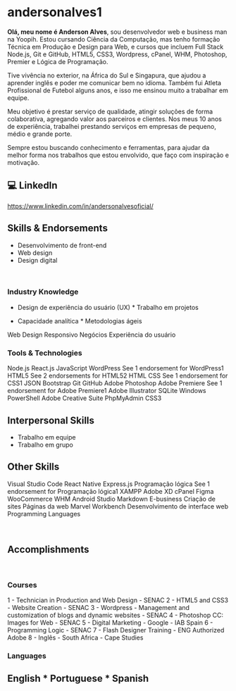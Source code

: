# andersonalves1
 
**Olá, meu nome é Anderson Alves**, sou desenvolvedor web e business man na Yoopih. Estou cursando Ciência da Computação, mas tenho formação Técnica em Produção e Design para Web, e cursos que incluem Full Stack Node.js, Git e GitHub, HTML5, CSS3, Wordpress, cPanel, WHM, Photoshop, Premier e Lógica de Programação. 

Tive vivência no exterior, na África do Sul e Singapura, que ajudou a aprender inglês e poder me comunicar bem no idioma. Também fui Atleta Profissional de Futebol alguns anos, e isso me ensinou muito a trabalhar em equipe. 

Meu objetivo é prestar serviço de qualidade, atingir soluções de forma colaborativa, agregando valor aos parceiros e clientes. Nos meus 10 anos de experiência, trabalhei prestando serviços em empresas de pequeno, médio e grande porte. 

Sempre estou buscando conhecimento e ferramentas, para ajudar da melhor forma nos trabalhos que estou envolvido, que faço com inspiração e motivação.


## **💻 LinkedIn**
https://www.linkedin.com/in/andersonalvesoficial/

## **Skills & Endorsements**
 
- Desenvolvimento de front-end
- Web design
- Design digital

&nbsp;

### **Industry Knowledge**
* Design de experiência do usuário (UX) * Trabalho em projetos

- Capacidade analítica * Metodologias ágeis

Web Design Responsivo
Negócios
Experiência do usuário

### **Tools & Technologies**
Node.js
React.js
JavaScript
WordPress
See 1 endorsement for WordPress1
HTML5
See 2 endorsements for HTML52
HTML
CSS
See 1 endorsement for CSS1
JSON
Bootstrap
Git
GitHub
Adobe Photoshop
Adobe Premiere
See 1 endorsement for Adobe Premiere1
Adobe Illustrator
SQLite
Windows PowerShell
Adobe Creative Suite
PhpMyAdmin
CSS3

## **Interpersonal Skills**
- Trabalho em equipe
- Trabalho em grupo

## **Other Skills**
Visual Studio Code
React Native
Express.js
Programação lógica
See 1 endorsement for Programação lógica1
XAMPP
Adobe XD
cPanel
Figma
WooCommerce
WHM
Android Studio
Markdown
E-business
Criação de sites
Páginas da web
Marvel
Workbench
Desenvolvimento de interface web
Programming Languages

&nbsp;

## **Accomplishments**

&nbsp;

### **Courses**
1 - Technician in Production and Web Design - SENAC 2 - HTML5 and CSS3 - Website Creation - SENAC 3 - Wordpress - Management and customization of blogs and dynamic websites - SENAC 4 - Photoshop CC: Images for Web - SENAC 5 - Digital Marketing - Google - IAB Spain 6 - Programming Logic - SENAC 7 - Flash Designer Training - ENG Authorized Adobe 8 - Inglês - South Africa - Cape Studies

### **Languages**
English * Portuguese * Spanish
----


